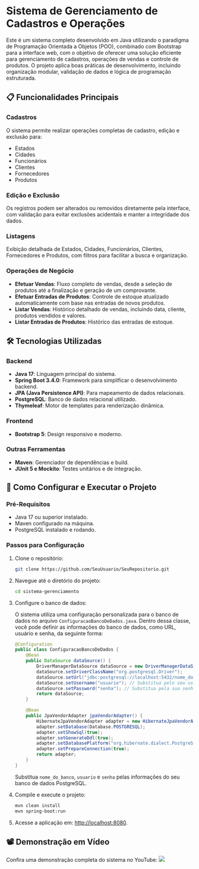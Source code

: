 # Sistema de Gerenciamento de Cadastros e Operações

Este é um sistema completo desenvolvido em Java utilizando o paradigma de Programação Orientada a Objetos (POO), combinado com Bootstrap para a interface web, com o objetivo de oferecer uma solução eficiente para gerenciamento de cadastros, operações de vendas e controle de produtos. O projeto aplica boas práticas de desenvolvimento, incluindo organização modular, validação de dados e lógica de programação estruturada.

## 📋 Funcionalidades Principais

### Cadastros

O sistema permite realizar operações completas de cadastro, edição e exclusão para:

- Estados
- Cidades
- Funcionários
- Clientes
- Fornecedores
- Produtos

### Edição e Exclusão

Os registros podem ser alterados ou removidos diretamente pela interface, com validação para evitar exclusões acidentais e manter a integridade dos dados.

### Listagens

Exibição detalhada de Estados, Cidades, Funcionários, Clientes, Fornecedores e Produtos, com filtros para facilitar a busca e organização.

### Operações de Negócio

- **Efetuar Vendas**: Fluxo completo de vendas, desde a seleção de produtos até a finalização e geração de um comprovante.
- **Efetuar Entradas de Produtos**: Controle de estoque atualizado automaticamente com base nas entradas de novos produtos.
- **Listar Vendas**: Histórico detalhado de vendas, incluindo data, cliente, produtos vendidos e valores.
- **Listar Entradas de Produtos**: Histórico das entradas de estoque.

## 🛠️ Tecnologias Utilizadas

### Backend

- **Java 17**: Linguagem principal do sistema.
- **Spring Boot 3.4.0**: Framework para simplificar o desenvolvimento backend.
- **JPA (Java Persistence API)**: Para mapeamento de dados relacionais.
- **PostgreSQL**: Banco de dados relacional utilizado.
- **Thymeleaf**: Motor de templates para renderização dinâmica.

### Frontend

- **Bootstrap 5**: Design responsivo e moderno.

### Outras Ferramentas

- **Maven**: Gerenciador de dependências e build.
- **JUnit 5 e Mockito**: Testes unitários e de integração.

## 📖 Como Configurar e Executar o Projeto

### Pré-Requisitos

- Java 17 ou superior instalado.
- Maven configurado na máquina.
- PostgreSQL instalado e rodando.

### Passos para Configuração

1. Clone o repositório:

    ```bash
    git clone https://github.com/SeuUsuario/SeuRepositorio.git
    ```

2. Navegue até o diretório do projeto:

    ```bash
    cd sistema-gerenciamento
    ```

3. Configure o banco de dados:

    O sistema utiliza uma configuração personalizada para o banco de dados no arquivo `ConfiguracaoBancoDeDados.java`. Dentro dessa classe, você pode definir as informações do banco de dados, como URL, usuário e senha, da seguinte forma:

    ```java
    @Configuration
    public class ConfiguracaoBancoDeDados {
        @Bean
        public DataSource dataSource() {
            DriverManagerDataSource dataSource = new DriverManagerDataSource();
            dataSource.setDriverClassName("org.postgresql.Driver");
            dataSource.setUrl("jdbc:postgresql://localhost:5432/nome_do_banco"); // URL do banco
            dataSource.setUsername("usuario"); // Substitua pelo seu usuário
            dataSource.setPassword("senha"); // Substitua pela sua senha
            return dataSource;
        }

        @Bean
        public JpaVendorAdapter jpaVendorAdapter() {
            HibernateJpaVendorAdapter adapter = new HibernateJpaVendorAdapter();
            adapter.setDatabase(Database.POSTGRESQL);
            adapter.setShowSql(true);
            adapter.setGenerateDdl(true);
            adapter.setDatabasePlatform("org.hibernate.dialect.PostgreSQLDialect");
            adapter.setPrepareConnection(true);
            return adapter;
        }
    }
    ```

    Substitua `nome_do_banco`, `usuario` e `senha` pelas informações do seu banco de dados PostgreSQL.

4. Compile e execute o projeto:

    ```bash
    mvn clean install
    mvn spring-boot:run
    ```

5. Acesse a aplicação em: [http://localhost:8080](http://localhost:8080).

## 📽️ Demonstração em Vídeo

Confira uma demonstração completa do sistema no YouTube:
[![](https://img.youtube.com/vi/eN6YZk3tL_s/0.jpg)](https://www.youtube.com/watch?v=eN6YZk3tL_s)
